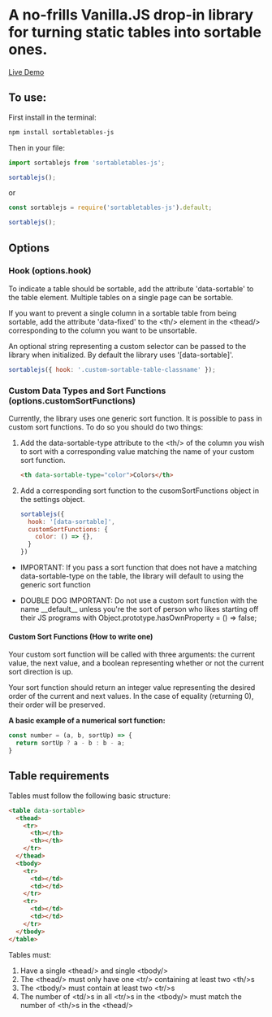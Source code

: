 # A no-frills Vanilla.JS drop-in library for turning static tables into sortable ones.

[Live Demo](https://bthegit.github.io/sortable-js/)

## To use:

First install in the terminal:

```bash
npm install sortabletables-js
```

Then in your file:

```javascript
import sortablejs from 'sortabletables-js';

sortablejs();
```

or

```javascript
const sortablejs = require('sortabletables-js').default;

sortablejs();
```

## Options

### Hook (options.hook)

To indicate a table should be sortable, add the attribute 'data-sortable' to the table element. Multiple tables on a single page can be sortable.

If you want to prevent a single column in a sortable table from being sortable, add the attribute 'data-fixed' to the \<th/> element in the \<thead/> corresponding to the column you want to be unsortable.

An optional string representing a custom selector can be passed to the library when initialized. By default the library uses '[data-sortable]'.


```javascript
sortablejs({ hook: '.custom-sortable-table-classname' });
```

### Custom Data Types and Sort Functions (options.customSortFunctions)

Currently, the library uses one generic sort function. It is possible to pass in custom sort functions. To do so you should do two things:

1. Add the data-sortable-type attribute to the \<th/> of the column you wish to sort with a corresponding value matching the name of your custom sort function.


    ```html
    <th data-sortable-type="color">Colors</th>
    ```

2. Add a corresponding sort function to the cusomSortFunctions object in the settings object.

    ```javascript
    sortablejs({
      hook: '[data-sortable]',
      customSortFunctions: {
        color: () => {},
      }
    })
    ```

* IMPORTANT: If you pass a sort function that does not have a matching data-sortable-type on the table, the library will default to using the generic sort function

* DOUBLE DOG IMPORTANT: Do not use a custom sort function with the name \_\_default\_\_ unless you're the sort of person who likes starting off their JS programs with Object.prototype.hasOwnProperty = () => false;

#### Custom Sort Functions (How to write one)

Your custom sort function will be called with three arguments: the current value, the next value, and a boolean representing whether or not the current sort direction is up.

Your sort function should return an integer value representing the desired order of the current and next values. In the case of equality (returning 0), their order will be preserved.

**A basic example of a numerical sort function:**

```javascript
const number = (a, b, sortUp) => {
  return sortUp ? a - b : b - a;
}
```


## Table requirements

Tables must follow the following basic structure:

```html
<table data-sortable>
  <thead>
    <tr>
      <th></th>
      <th></th>
    </tr>
  </thead>
  <tbody>
    <tr>
      <td></td>
      <td></td>
    </tr>
    <tr>
      <td></td>
      <td></td>
    </tr>
  </tbody>
</table>
```

Tables must:

1) Have a single \<thead/> and single \<tbody/>
2) The \<thead/> must only have one \<tr/> containing at least two \<th/>s
3) The \<tbody/> must contain at least two \<tr/>s
4) The number of \<td/>s in all \<tr/>s in the \<tbody/> must match the number of \<th/>s in the \<thead/>